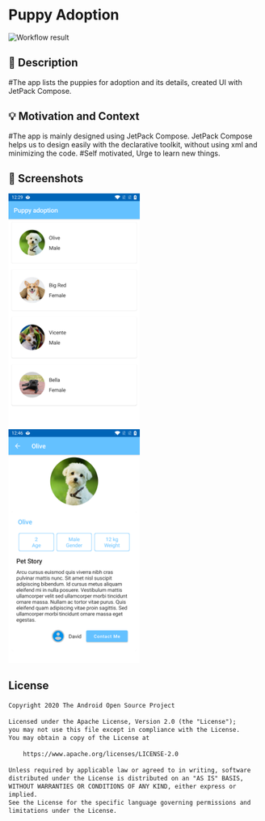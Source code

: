# Puppy Adoption

<!--- Replace <OWNER> with your Github Username and <REPOSITORY> with the name of your repository. -->
<!--- You can find both of these in the url bar when you open your repository in github. -->
![Workflow result](https://github.com/DivyaNanjappan/puppy-adoption/workflows/Check/badge.svg)

## :scroll: Description
#The app lists the puppies for adoption and its details, created UI with JetPack Compose.


## :bulb: Motivation and Context
#The app is mainly designed using JetPack Compose. JetPack Compose helps us to design easily with the declarative toolkit, without using xml and minimizing the code.
#Self motivated, Urge to learn new things.

## :camera_flash: Screenshots
<!-- You can add more screenshots here if you like -->
<img src="/results/screenshot_1.png" width="260">&emsp;<img src="/results/screenshot_2.png" width="260">

## License
```
Copyright 2020 The Android Open Source Project

Licensed under the Apache License, Version 2.0 (the "License");
you may not use this file except in compliance with the License.
You may obtain a copy of the License at

    https://www.apache.org/licenses/LICENSE-2.0

Unless required by applicable law or agreed to in writing, software
distributed under the License is distributed on an "AS IS" BASIS,
WITHOUT WARRANTIES OR CONDITIONS OF ANY KIND, either express or implied.
See the License for the specific language governing permissions and
limitations under the License.
```